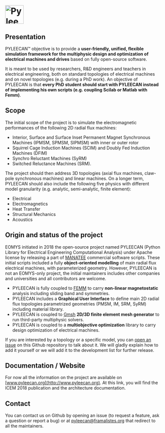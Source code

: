 # <img alt="Pyleecan" src="https://www.pyleecan.org/_static/favicon.png" height="60">
## Presentation
PYLEECAN™ objective is to provide a **user-friendly, unified, flexible simulation framework for the multiphysic design and optimization of electrical machines and drives** based on fully open-source software.

It is meant to be used by researchers, R&D engineers and teachers in electrical engineering, both on standard topologies of electrical machines and on novel topologies (e.g. during a PhD work). 
An objective of PYLEECAN is that **every PhD student should start with PYLEECAN instead of implementing his own scripts (e.g. coupling Scilab or Matlab with Femm)**.

## Scope
The initial scope of the project is to simulate the electromagnetic performances of the following 2D radial flux machines:
* Interior, Surface and Surface Inset Permanent Magnet Synchronous Machines (IPMSM, SPMSM, SIPMSM) with inner or outer rotor
* Squirrel Cage Induction Machines (SCIM) and Doubly Fed Induction Machines (DFIM)
* Synchro Reluctant Machines (SyRM)
* Switched Reluctance Machines (SRM).

The project should then address 3D topologies (axial flux machines, claw-pole synchronous machines) and linear machines.
On a longer term, PYLEECAN should also include the following five physics with different model granularity (e.g. analytic, semi-analytic, finite element):
* Electrical
* Electromagnetics
* Heat Transfer
* Structural Mechanics
* Acoustics

## Origin and status of the project
EOMYS initiated in 2018 the open-source project named PYLEECAN (Python Library for Electrical Engineering Computational Analysis) under Apache license by releasing a part of [MANATEE](https://eomys.com/produits/manatee/article/logiciel-manatee?lang=en) commercial software scripts. These initial scripts included a fully **object-oriented modelling** of main radial flux electrical machines, with parameterized geometry. However, PYLEECAN is not an EOMYS-only project, the initial maintainers includes other companies and universities and all contributors are welcome.

* PYLEECAN is fully coupled to [FEMM](http://www.femm.info) to carry **non-linear magnetostatic** analysis including sliding band and symmetries.
* PYLEECAN includes a **Graphical User Interface** to define main 2D radial flux topologies parametrized geometries (PMSM, IM, SRM, SyRM) including material library.
* PYLEECAN is coupled to [Gmsh](http://gmsh.info/) **2D/3D finite element mesh generator** to run third-party multiphysic solvers. 
* PYLEECAN is coupled to a **multiobjective optimization** library to carry design optimization of electrical machines.

If you are interested by a topology or a specific model, you can [open an issue](https://github.com/Eomys/pyleecan/issues) on this Github repository to talk about it. We will gladly explain how to add it yourself or we will add it to the development list for further release.

## Documentation / Website
For now all the information on the project are available on [www.pyleecan.org](http://www.pyleecan.org). At this link, you will find the ICEM 2018 publication and the architecture documentation.

## Contact
You can contact us on Github by opening an issue (to request a feature, ask a question or report a bug) or at pyleecan@framalistes.org that redirect to all the maintainers.
